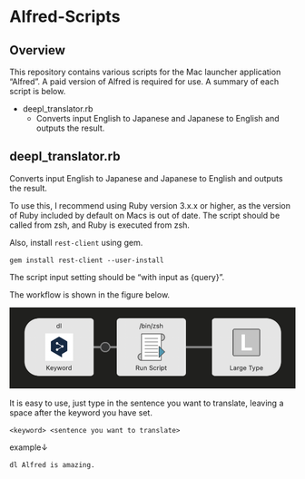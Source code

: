# Alfred-Scripts

## Overview
This repository contains various scripts for the Mac launcher application “Alfred”.
A paid version of Alfred is required for use.
A summary of each script is below.

- deepl_translator.rb
  - Converts input English to Japanese and Japanese to English and outputs the result.

## deepl_translator.rb
Converts input English to Japanese and Japanese to English and outputs the result.

To use this, I recommend using Ruby version 3.x.x or higher, as the version of Ruby included by default on Macs is out of date. The script should be called from zsh, and Ruby is executed from zsh.

Also, install `rest-client` using gem.
```
gem install rest-client --user-install
```

The script input setting should be “with input as {query}”.

The workflow is shown in the figure below.

![deepl_translator.rb workflow](img/deepl_workflow.png "deepl_translator work flow")

It is easy to use, just type in the sentence you want to translate, leaving a space after the keyword you have set.
```
<keyword> <sentence you want to translate>
```
example↓
```
dl Alfred is amazing.
```